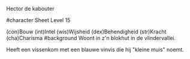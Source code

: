 Hector de kabouter

#character Sheet
Level 15

(con)Bouw
(int)Intel
(wis)Wijsheid
(dex)Behendigheid
(str)Kracht
(cha)Charisma
#background
Woont in z'n blokhut in de vlindervallei.

Heeft een vissenkom met een blauwe vinvis die hij "kleine muis" noemt.
